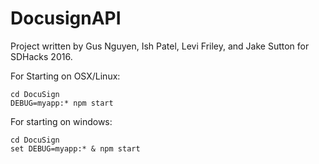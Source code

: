 # DocusignAPI
Project written by Gus Nguyen, Ish Patel, Levi Friley, and Jake Sutton for SDHacks 2016.

For Starting on OSX/Linux:

~~~~
cd DocuSign
DEBUG=myapp:* npm start
~~~~

For starting on windows:

~~~~
cd DocuSign
set DEBUG=myapp:* & npm start
~~~~


